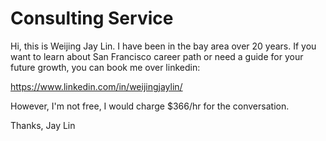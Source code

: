 # Consulting Service

Hi, this is Weijing Jay Lin. I have been in the bay area over 20 years. If you want to learn about
San Francisco career path or need a guide for your future growth, you can book me over linkedin:

https://www.linkedin.com/in/weijingjaylin/

However, I'm not free, I would charge $366/hr for the conversation.

Thanks,
Jay Lin
